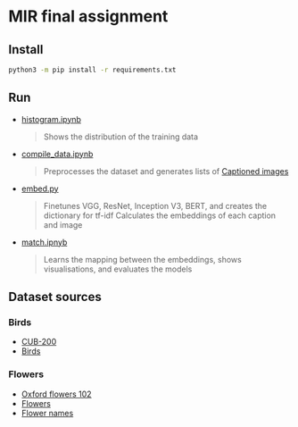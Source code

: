 # MIR final assignment

## Install

```sh
python3 -m pip install -r requirements.txt
```

## Run

- [histogram.ipynb](histogram.ipynb)
  > Shows the distribution of the training data
- [compile_data.ipynb](compile_data.ipynb)
  > Preprocesses the dataset and generates lists of [Captioned images](captioned_image.py)
- [embed.py](embed.py)
  > Finetunes VGG, ResNet, Inception V3, BERT, and creates the dictionary for tf-idf
  > Calculates the embeddings of each caption and image
- [match.ipnyb](match.ipnyb)
  > Learns the mapping between the embeddings, shows visualisations, and evaluates the models

## Dataset sources

### Birds

- [CUB-200](https://www.kaggle.com/datasets/veeralakrishna/200-bird-species-with-11788-images?resource=download)
- [Birds](https://drive.google.com/file/d/1O_LtUP9sch09QH3s_EBAgLEctBQ5JBSJ/view)

### Flowers

- [Oxford flowers 102](https://www.robots.ox.ac.uk/~vgg/data/flowers/102/)
- [Flowers](https://drive.google.com/uc?export=download&confirm=l7Ld&id=0B0ywwgffWnLLcms2WWJQRFNSWXM)
- [Flower names](https://www.kaggle.com/datasets/nunenuh/pytorch-challange-flower-dataset)
